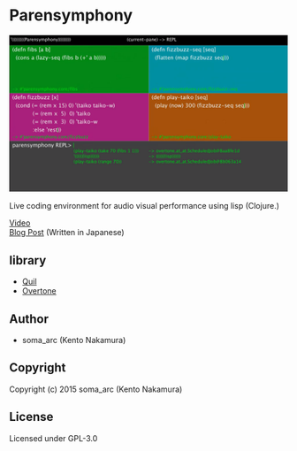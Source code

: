 # Parensymphony
![parensymphony](./img/parensymphony.png)

Live coding environment for audio visual performance using lisp (Clojure.)

[Video](https://www.youtube.com/watch?v=nxhqeIrgpfg)  
[Blog Post](http://soma.hatenablog.jp/entry/2016/01/11/180655) (Written in Japanese)  

## library
- [Quil](http://quil.info/)
- [Overtone](https://github.com/overtone/overtone)

## Author
- soma_arc (Kento Nakamura)

## Copyright
Copyright (c) 2015 soma_arc (Kento Nakamura)

## License
Licensed under GPL-3.0
